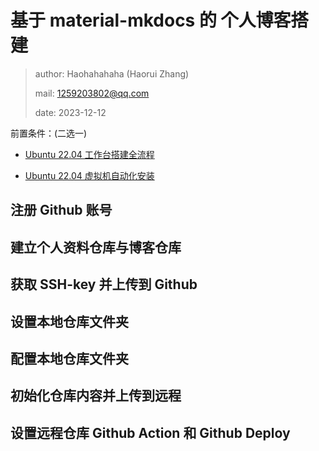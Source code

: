 # 基于 material-mkdocs 的 个人博客搭建

> author: Haohahahaha (Haorui Zhang)
>
> mail: 1259203802@qq.com
>
> date: 2023-12-12

前置条件：(二选一)

- [Ubuntu 22.04 工作台搭建全流程](http://cs.haohaha.cn/greenhand/Ubuntu2204-greenhand/Ubuntu2204-greenhand/)

- [Ubuntu 22.04 虚拟机自动化安装](http://cs.haohaha.cn/greenhand/initializer-ubuntu2204/install/)

## 注册 Github 账号

## 建立个人资料仓库与博客仓库

## 获取 SSH-key 并上传到 Github

## 设置本地仓库文件夹

## 配置本地仓库文件夹

## 初始化仓库内容并上传到远程

## 设置远程仓库 Github Action 和 Github Deploy
